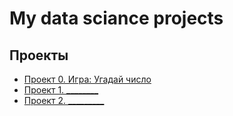 # My data sciance projects


## Проекты

* [Проект 0. Игра: Угадай число](https://github.com/Kucheriavii67/sf_data_science/tree/main/project_0)
* [Проект 1. ________](________)
* [Проект 2. _________](_______)
